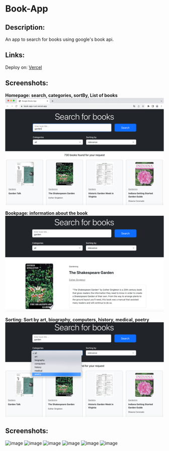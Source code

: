 # Book-App

## Description:

An app to search for books using google's book api.

## Links:

Deploy on: <a href="https://book-app-rust.vercel.app/">Vercel<a>

## Screenshots:

**Homepage: search, categories, sortBy, List of books**
![Home-Page](/src/images/demo.home.png)

**Bookpage: information about the book**
![Book-Page](/src/images/demo.book.png)

**Sorting: Sort by art, biography, computers, history, medical, poetry**
![Sorting](/src/images/demo.sort.png)

## Screenshots:

![image](https://img.shields.io/badge/React-20232A?style=for-the-badge&logo=react&logoColor=61DAFB)
![image](https://img.shields.io/badge/Redux-593D88?style=for-the-badge&logo=redux&logoColor=white)
![image](https://img.shields.io/badge/React_Router-CA4245?style=for-the-badge&logo=react-router&logoColor=white)
![image](https://img.shields.io/badge/Bootstrap-563D7C?style=for-the-badge&logo=bootstrap&logoColor=white)
![image](https://img.shields.io/badge/JavaScript-323330?style=for-the-badge&logo=javascript&logoColor=F7DF1E)
![image](https://img.shields.io/badge/axios-671ddf?&style=for-the-badge&logo=axios&logoColor=white)
